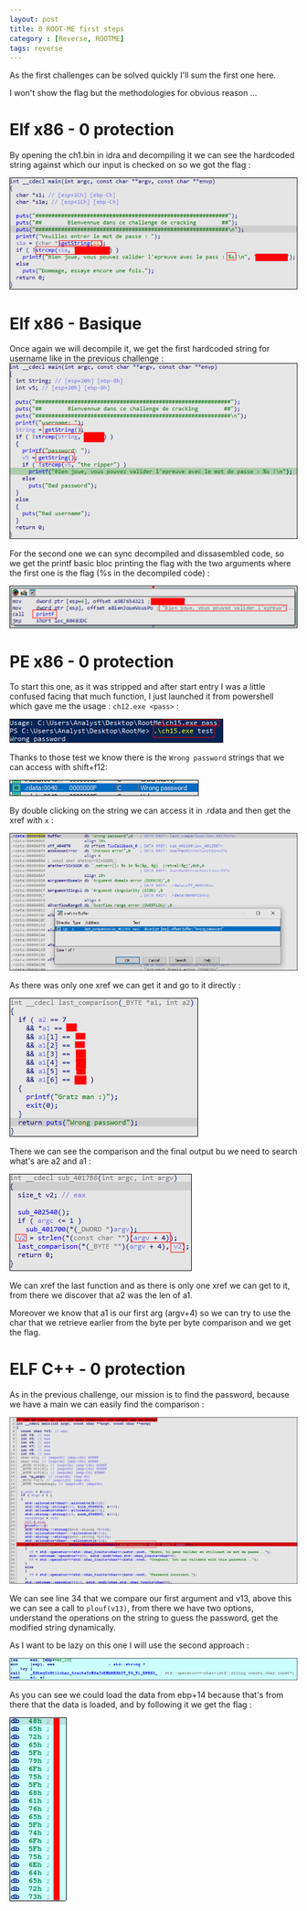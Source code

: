 ```yaml
---
layout: post
title: 0 ROOT-ME first steps
category : [Reverse, ROOTME]
tags: reverse
---
```


As the first challenges can be solved quickly I'll sum the first one here.

I won't show the flag but the methodologies for obvious reason ...

# Elf x86 - 0 protection

By opening the ch1.bin in idra and decompiling it we can see the hardcoded string against which our input is checked on so we got the flag :

![idach1](assets/images/rootme/idach1.png)

# Elf x86 - Basique

Once again we will decompile it, we get the first hardcoded string for username like in the previous challenge :
![idach2](assets/images/rootme/idach2.png)

For the second one we can sync decompiled and dissasembled code, so we get the printf basic bloc printing the flag with the two arguments where the first one is the flag (%s in the decompiled code) :

![idach3](assets/images/rootme/idach3.png)

# PE x86 - 0 protection

To start this one, as it was stripped and after start entry I was a little confused facing that much function, I just launched it from powershell which gave me the usage : `ch12.exe <pass>` :

![idach4](assets/images/rootme/idachch4-1.png)

Thanks to those test we know there is the `Wrong password` strings that we can access with shift+f12:

![idach4](assets/images/rootme/idachch4-2.png)

By double clicking on the string we can access it in .rdata and then get the xref with `x` :

![idach4](assets/images/rootme/idachch4-3.png)

As there was only one xref we can get it and go to it directly :

![idach4](assets/images/rootme/idachch4-4.png)

There we can see the comparison and the final output bu we need to search what's are a2 and a1 :

![idach4](assets/images/rootme/idachch4-5.png)

We can xref the last function and as there is only one xref we can get to it, from there we discover that a2 was the len of a1.

Moreover we know that a1 is our first arg (argv+4) so we can try to use the char that we retrieve earlier from the byte per byte comparison and we get the flag.

# ELF C++ - 0 protection 

As in the previous challenge, our mission is to find the password, because we have a main we can easily find the comparison : 

![idach5](assets/images/rootme/idachch5-1.png)

We can see line 34 that we compare our first argument and v13, above this we can see a call to `plouf(v13)`, from there we have two options, understand the operations on the string to guess the password, get the modified string dynamically.

As I want to be lazy on this one I will use the second approach :

![idach5](assets/images/rootme/idachch5-2.png)

As you can see we could load the data from ebp+14 because that's from there that the data is loaded, and by following it we get the flag :

![idach5](assets/images/rootme/idachch5-3.png)

